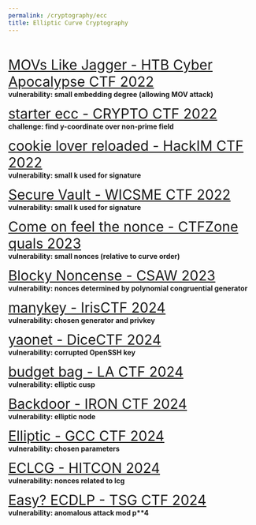 ```yaml
---
permalink: /cryptography/ecc
title: Elliptic Curve Cryptography
---
```


<br>

<span style="font-size:2em;">   [MOVs Like Jagger - HTB Cyber Apocalypse CTF 2022](/cryptography/ecc/movs-like-jagger-HTB-cyber-apocalypse-CTF-2022
)       </span> <br>
__vulnerability: small embedding degree (allowing MOV attack)__


<span style="font-size:2em;">   [starter ecc - CRYPTO CTF 2022](/cryptography/ecc/starter-ecc-CRYPTO-CTF-2022)       </span> <br>
__challenge: find y-coordinate over non-prime field__


<span style="font-size:2em;">   [cookie lover reloaded - HackIM CTF 2022](/cryptography/ecc/cookie-lover-reloaded-HackIM-CTF-2022)       </span> <br>
__vulnerability: small k used for signature__


<span style="font-size:2em;">   [Secure Vault - WICSME CTF 2022](/cryptography/ecc/Secure-Vault-WICSME-CTF-2022)       </span> <br>
__vulnerability: small k used for signature__


<span style="font-size:2em;">   [Come on feel the nonce - CTFZone quals 2023](/cryptography/ecc/Come-on-feel-the-nonce-CTFZone-quals-2023)       </span> <br>
__vulnerability: small nonces (relative to curve order)__


<span style="font-size:2em;">   [Blocky Noncense - CSAW 2023](/cryptography/ecc/Blocky-Noncense-CSAW-2023)       </span> <br>
__vulnerability: nonces determined by polynomial congruential generator__


<span style="font-size:2em;">   [manykey - IrisCTF 2024](/cryptography/ecc/manykey-IrisCTF-2024)       </span> <br>
__vulnerability: chosen generator and privkey__


<span style="font-size:2em;">   [yaonet - DiceCTF 2024](/cryptography/ecc/yaonet-DiceCTF-2024)       </span> <br>
__vulnerability: corrupted OpenSSH key__


<span style="font-size:2em;">   [budget bag - LA CTF 2024](/cryptography/ecc/budget-bag-LACTF-2024)       </span> <br>
__vulnerability: elliptic cusp__


<span style="font-size:2em;">   [Backdoor - IRON CTF 2024](/cryptography/ecc/Backdoor-IRONCTF2024)       </span> <br>
__vulnerability: elliptic node__


<span style="font-size:2em;">   [Elliptic - GCC CTF 2024](/cryptography/ecc/Elliptic-GCC-CTF-2024)       </span> <br>
__vulnerability: chosen parameters__


<span style="font-size:2em;">   [ECLCG - HITCON 2024](/cryptography/ecc/ECLCG-HITCON-2024)       </span> <br>
__vulnerability: nonces related to lcg__


<span style="font-size:2em;">   [Easy? ECDLP - TSG CTF 2024](/cryptography/ecc/EasyECDLP-TSGCTF2024)       </span> <br>
__vulnerability: anomalous attack mod p**4__
